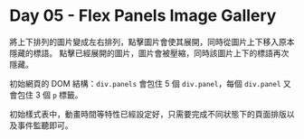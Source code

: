# Day 05 - Flex Panels Image Gallery

將上下排列的圖片變成左右排列，點擊圖片會使其展開，同時從圖片上下移入原本隱藏的標語。
點擊已經展開的圖片，圖片會被壓縮，同時該圖片上下的標語再次隱藏。

初始網頁的 DOM 結構：`div.panels` 會包住 5 個 `div.panel`，每個 `div.panel` 又會包住 3 個 `p` 標籤。

初始樣式表中，動畫時間等特性已經設定好，只需要完成不同狀態下的頁面排版以及事件監聽即可。
